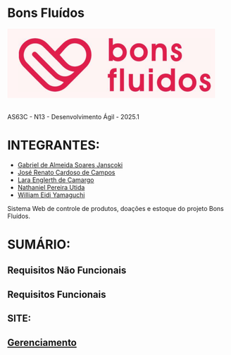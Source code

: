 # Bons Fluídos
![Logo](assets/images/LOGO.png)<br>
<br>

AS63C - N13 - Desenvolvimento Ágil - 2025.1<br>

<h1>INTEGRANTES:</h1>
<ul>
  <li><a href="https://github.com/Midvirus">Gabriel de Almeida Soares Janscoki</a></li>
  <li><a href="https://github.com/JoseRenatoCardoso">José Renato Cardoso de Campos</a></li>
  <li><a href="https://github.com/LaraEnglerth">Lara Englerth de Camargo</a></li>
  <li><a href="https://github.com/NanatUtida">Nathaniel Pereira Utida</a></li>
  <li><a href="https://github.com/SoulStorm0">William Eidi Yamaguchi</a></li>
</ul>

Sistema Web de controle de produtos, doações e estoque do projeto Bons Fluídos.<br>

<h1>SUMÁRIO:</h1>
<h2>Requisitos Não Funcionais</h2>

<h2>Requisitos Funcionais</h2>

<h2>SITE:<h2>

<a href="https://joserenatocardoso.github.io/AGILE-2025.1/src/PAGINAS/gerenciamento_estoque/gern.html">Gerenciamento</a>

